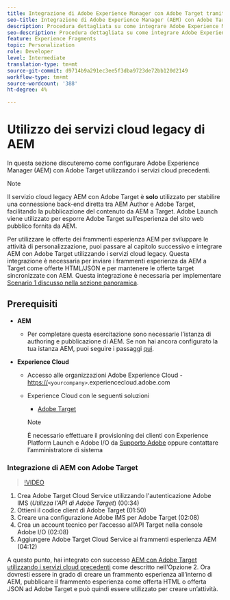 ```yaml
---
title: Integrazione di Adobe Experience Manager con Adobe Target tramite Cloud Services
seo-title: Integrazione di Adobe Experience Manager (AEM) con Adobe Target utilizzando i servizi cloud precedenti
description: Procedura dettagliata su come integrare Adobe Experience Manager (AEM) con Adobe Target utilizzando AEM Cloud Service
seo-description: Procedura dettagliata su come integrare Adobe Experience Manager (AEM) con Adobe Target utilizzando AEM Cloud Service
feature: Experience Fragments
topic: Personalization
role: Developer
level: Intermediate
translation-type: tm+mt
source-git-commit: d9714b9a291ec3ee5f3dba9723de72bb120d2149
workflow-type: tm+mt
source-wordcount: '388'
ht-degree: 4%

---
```



# Utilizzo dei servizi cloud legacy di AEM

In questa sezione discuteremo come configurare Adobe Experience Manager (AEM) con Adobe Target utilizzando i servizi cloud precedenti.

>[!NOTE]
>
> Il servizio cloud legacy AEM con Adobe Target è **solo** utilizzato per stabilire una connessione back-end diretta tra AEM Author e Adobe Target, facilitando la pubblicazione del contenuto da AEM a Target. Adobe Launch viene utilizzato per esporre Adobe Target sull’esperienza del sito web pubblico fornita da AEM.

Per utilizzare le offerte dei frammenti esperienza AEM per sviluppare le attività di personalizzazione, puoi passare al capitolo successivo e integrare AEM con Adobe Target utilizzando i servizi cloud legacy. Questa integrazione è necessaria per inviare i frammenti esperienza da AEM a Target come offerte HTML/JSON e per mantenere le offerte target sincronizzate con AEM. Questa integrazione è necessaria per implementare [Scenario 1 discusso nella sezione panoramica](./overview.md#personalization-using-aem-experience-fragment).

## Prerequisiti

* **AEM**

   * Per completare questa esercitazione sono necessarie l’istanza di authoring e pubblicazione di AEM. Se non hai ancora configurato la tua istanza AEM, puoi seguire i passaggi [qui](./implementation.md#set-up-aem).

* **Experience Cloud**
   * Accesso alle organizzazioni Adobe Experience Cloud - <https://>`<yourcompany>`.experiencecloud.adobe.com
   * Experience Cloud con le seguenti soluzioni
      * [Adobe Target](https://experiencecloud.adobe.com)

      >[!NOTE]
      >
      > È necessario effettuare il provisioning dei clienti con Experience Platform Launch e Adobe I/O da [Supporto Adobe](https://helpx.adobe.com/it/contact/enterprise-support.ec.html) oppure contattare l’amministratore di sistema



### Integrazione di AEM con Adobe Target

>[!VIDEO](https://video.tv.adobe.com/v/28428?quality=12&learn=on)

1. Crea Adobe Target Cloud Service utilizzando l&#39;autenticazione Adobe IMS (*Utilizza l&#39;API di Adobe Target*) (00:34)
2. Ottieni il codice client di Adobe Target (01:50)
3. Creare una configurazione Adobe IMS per Adobe Target (02:08)
4. Crea un account tecnico per l’accesso all’API Target nella console Adobe I/O (02:08)
5. Aggiungere Adobe Target Cloud Service ai frammenti esperienza AEM (04:12)

A questo punto, hai integrato con successo [AEM con Adobe Target utilizzando i servizi cloud precedenti](./using-aem-cloud-services.md#integrating-aem-target-options) come descritto nell&#39;Opzione 2. Ora dovresti essere in grado di creare un frammento esperienza all’interno di AEM, pubblicare il frammento esperienza come offerta HTML o offerta JSON ad Adobe Target e può quindi essere utilizzato per creare un’attività.
